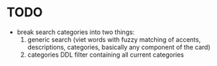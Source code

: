 # TODO

- break search categories into two things:
    1. generic search (viet words with fuzzy matching of accents, descriptions, categories, basically any component of the card)
    2. categories DDL filter containing all current categories
